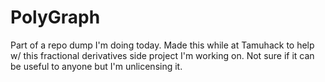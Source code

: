 # PolyGraph
Part of a repo dump I'm doing today. Made this while at Tamuhack to help w/ this fractional derivatives side project I'm working on. Not sure if it can be useful to anyone but I'm unlicensing it.
